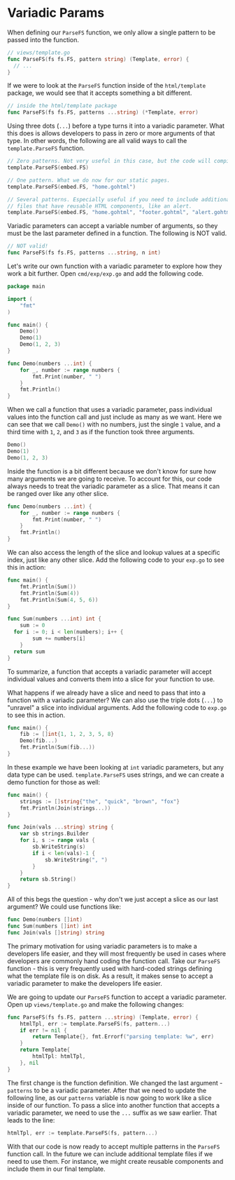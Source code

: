 # Variadic Params

When defining our `ParseFS` function, we only allow a single pattern to be passed into the function.

```go
// views/template.go
func ParseFS(fs fs.FS, pattern string) (Template, error) {
  // ...
}
```

If we were to look at the `ParseFS` function inside of the `html/template` package, we would see that it accepts something a bit different.

```go
// inside the html/template package
func ParseFS(fs fs.FS, patterns ...string) (*Template, error)
```

Using three dots (`...`) before a type turns it into a variadic parameter. What this does is allows developers to pass in zero or more arguments of that type. In other words, the following are all valid ways to call the `template.ParseFS` function.

```go
// Zero patterns. Not very useful in this case, but the code will compile
template.ParseFS(embed.FS)

// One pattern. What we do now for our static pages.
template.ParseFS(embed.FS, "home.gohtml")

// Several patterns. Especially useful if you need to include additional
// files that have reusable HTML components, like an alert.
template.ParseFS(embed.FS, "home.gohtml", "footer.gohtml", "alert.gohtml")
```

Variadic parameters can accept a variable number of arguments, so they must be the last parameter defined in a function. The following is NOT valid.

```go
// NOT valid!
func ParseFS(fs fs.FS, patterns ...string, n int)
```

Let's write our own function with a variadic parameter to explore how they work a bit further. Open `cmd/exp/exp.go` and add the following code.

```go
package main

import (
	"fmt"
)

func main() {
	Demo()
	Demo(1)
	Demo(1, 2, 3)
}

func Demo(numbers ...int) {
	for _, number := range numbers {
		fmt.Print(number, " ")
	}
	fmt.Println()
}
```

When we call a function that uses a variadic parameter, pass individual values into the function call and just include as many as we want. Here we can see that we call `Demo()` with no numbers, just the single `1` value, and a third time with `1`, `2`, and `3` as if the function took three arguments.

```go
Demo()
Demo(1)
Demo(1, 2, 3)
```

Inside the function is a bit different because we don't know for sure how many arguments we are going to receive. To account for this, our code always needs to treat the variadic parameter as a slice. That means it can be ranged over like any other slice.

```go
func Demo(numbers ...int) {
	for _, number := range numbers {
		fmt.Print(number, " ")
	}
	fmt.Println()
}
```

We can also access the length of the slice and lookup values at a specific index, just like any other slice. Add the following code to your `exp.go` to see this in action:

```go
func main() {
	fmt.Println(Sum())
	fmt.Println(Sum(4))
	fmt.Println(Sum(4, 5, 6))
}

func Sum(numbers ...int) int {
	sum := 0
  for i := 0; i < len(numbers); i++ {
		sum += numbers[i]
	}
  return sum
}
```

To summarize, a function that accepts a variadic parameter will accept individual values and converts them into a slice for your function to use.

What happens if we already have a slice and need to pass that into a function with a variadic parameter? We can also use the triple dots (`...`) to "unravel" a slice into individual arguments. Add the following code to `exp.go` to see this in action.

```go
func main() {
	fib := []int{1, 1, 2, 3, 5, 8}
	Demo(fib...)
	fmt.Println(Sum(fib...))
}
```

In these example we have been looking at `int` variadic parameters, but any data type can be used. `template.ParseFS` uses strings, and we can create a demo function for those as well:

```go
func main() {
	strings := []string{"the", "quick", "brown", "fox"}
	fmt.Println(Join(strings...))
}

func Join(vals ...string) string {
	var sb strings.Builder
	for i, s := range vals {
		sb.WriteString(s)
		if i < len(vals)-1 {
			sb.WriteString(", ")
		}
	}
	return sb.String()
}
```

All of this begs the question - why don't we just accept a slice as our last argument? We could use functions like:

```go
func Demo(numbers []int)
func Sum(numbers []int) int
func Join(vals []string) string
```

The primary motivation for using variadic parameters is to make a developers life easier, and they will most frequently be used in cases where developers are commonly hand coding the function call. Take our `ParseFS` function - this is very frequently used with hard-coded strings defining what the template file is on disk. As a result, it makes sense to accept a variadic parameter to make the developers life easier.

We are going to update our `ParseFS` function to accept a variadic parameter. Open up `views/template.go` and make the following changes:

```go
func ParseFS(fs fs.FS, pattern ...string) (Template, error) {
	htmlTpl, err := template.ParseFS(fs, pattern...)
	if err != nil {
		return Template{}, fmt.Errorf("parsing template: %w", err)
	}
	return Template{
		htmlTpl: htmlTpl,
	}, nil
}
```

The first change is the function definition. We changed the last argument - `patterns` to be a variadic parameter. After that we need to update the following line, as our `patterns` variable is now going to work like a slice inside of our function. To pass a slice into another function that accepts a variadic parameter, we need to use the `...` suffix as we saw earlier. That leads to the line:

```go
htmlTpl, err := template.ParseFS(fs, pattern...)
```

With that our code is now ready to accept multiple patterns in the `ParseFS` function call. In the future we can include additional template files if we need to use them. For instance, we might create reusable components and include them in our final template.



